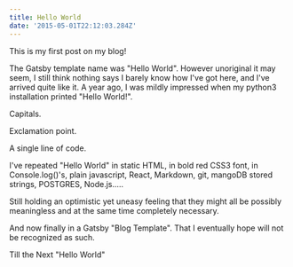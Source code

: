 ```yaml
---
title: Hello World
date: '2015-05-01T22:12:03.284Z'
---
```


This is my first post on my blog! 

The Gatsby template name was "Hello World". However unoriginal it may seem, I still think nothing says I barely know how I've got here, and I've arrived quite like it. 
A year ago, I was mildly impressed when my python3 installation printed "Hello World!".

Capitals. 

Exclamation point. 

A single line of code. 

I've repeated "Hello World" in static HTML, in bold red CSS3 font, in Console.log()'s, plain javascript, React, Markdown, git, mangoDB stored strings, POSTGRES, Node.js..... 

Still holding an optimistic yet uneasy feeling that they might all be possibly meaningless and at the same time completely necessary.

And now finally in a Gatsby "Blog Template". That I eventually hope will not be recognized as such.  

Till the Next "Hello World"


